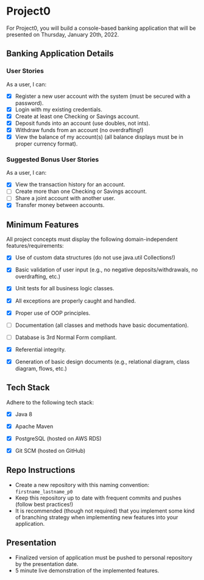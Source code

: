 # Project0
For Project0, you will build a console-based banking application that will be presented on Thursday, January 20th, 2022.

## Banking Application Details

### User Stories
As a user, I can:
- [X] Register a new user account with the system (must be secured with a password).
- [X] Login with my existing credentials.
- [X] Create at least one Checking or Savings account.
- [X] Deposit funds into an account (use doubles, not ints).
- [X] Withdraw funds from an account (no overdrafting!)
- [X] View the balance of my account(s) (all balance displays must be in proper currency format).

### Suggested Bonus User Stories
As a user, I can:
- [X] View the transaction history for an account.
- [ ] Create more than one Checking or Savings account.
- [ ] Share a joint account with another user.
- [X] Transfer money between accounts.

## Minimum Features
All project concepts must display the following domain-independent features/requirements:
 
- [X] Use of custom data structures (do not use java.util Collections!)
- [X] Basic validation of user input (e.g., no negative deposits/withdrawals, no overdrafting, etc.) 
- [X] Unit tests for all business logic classes.
- [X] All exceptions are properly caught and handled.
- [X] Proper use of OOP principles.
- [ ] Documentation (all classes and methods have basic documentation).
- [ ] Database is 3rd Normal Form compliant.
- [X] Referential integrity.
- [X] Generation of basic design documents (e.g., relational diagram, class diagram, flows, etc.)


## Tech Stack
Adhere to the following tech stack:

- [X] Java 8
- [X] Apache Maven
- [X] PostgreSQL (hosted on AWS RDS)
- [X] Git SCM (hosted on GitHub)


## Repo Instructions
- Create a new repository with this naming convention: `firstname_lastname_p0`
- Keep this repository up to date with frequent commits and pushes (follow best practices!)
- It is recommended (though not required) that you implement some kind of branching strategy when implementing new features into your application.

## Presentation
- Finalized version of application must be pushed to personal repository by the presentation date.
- 5 minute live demonstration of the implemented features.